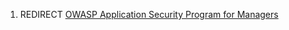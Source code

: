 1.  REDIRECT [OWASP Application Security Program for
    Managers](OWASP_Application_Security_Program_for_Managers "wikilink")